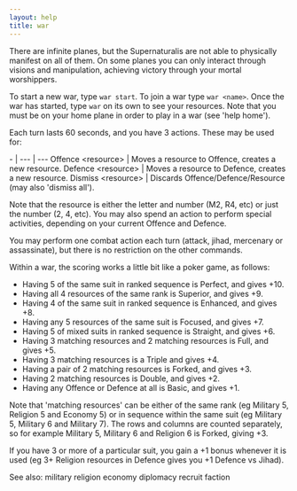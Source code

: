 ```yaml
---
layout: help
title: war
---
```


There are infinite planes, but the Supernaturalis are not able to physically 
manifest on all of them.  On some planes you can only interact through visions 
and manipulation, achieving victory through your mortal worshippers.

To start a new war, type `war start`.  To join a war type `war <name>`.  Once 
the war has started, type `war` on its own to see your resources.  Note that 
you must be on your home plane in order to play in a war (see 'help home').

Each turn lasts 60 seconds, and you have 3 actions.  These may be used for: 

\- | 
--- | ---
Offence \<resource\> | Moves a resource to Offence, creates a new resource.
Defence \<resource\> | Moves a resource to Defence, creates a new resource.
Dismiss \<resource\> | Discards Offence/Defence/Resource (may also 'dismiss all').

Note that the resource is either the letter and number (M2, R4, etc) or just 
the number (2, 4, etc).  You may also spend an action to perform special 
activities, depending on your current Offence and Defence.

You may perform one combat action each turn (attack, jihad, mercenary or 
assassinate), but there is no restriction on the other commands.

Within a war, the scoring works a little bit like a poker game, as follows:

- Having 5 of the same suit in ranked sequence is Perfect, and gives +10.
- Having all 4 resources of the same rank is Superior, and gives +9.
- Having 4 of the same suit in ranked sequence is Enhanced, and gives +8.
- Having any 5 resources of the same suit is Focused, and gives +7.
- Having 5 of mixed suits in ranked sequence is Straight, and gives +6.
- Having 3 matching resources and 2 matching resources is Full, and gives +5.
- Having 3 matching resources is a Triple and gives +4.
- Having a pair of 2 matching resources is Forked, and gives +3.
- Having 2 matching resources is Double, and gives +2.
- Having any Offence or Defence at all is Basic, and gives +1.

Note that 'matching resources' can be either of the same rank (eg Military 5, 
Religion 5 and Economy 5) or in sequence within the same suit (eg Military 5, 
Military 6 and Military 7).  The rows and columns are counted separately, so 
for example Military 5, Military 6 and Religion 6 is Forked, giving +3.

If you have 3 or more of a particular suit, you gain a +1 bonus whenever it is 
used (eg 3+ Religion resources in Defence gives you +1 Defence vs Jihad).  

See also: military religion economy diplomacy recruit faction
